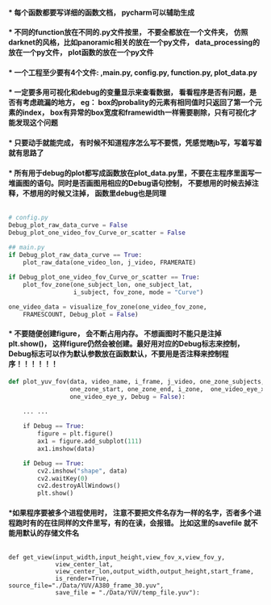 #### * 每个函数都要写详细的函数文档， pycharm可以辅助生成

#### * 不同的function放在不同的.py文件按里， 不要全都放在一个文件夹， 仿照darknet的风格，比如panoramic相关的放在一个py文件， data_processing的放在一个py文件， plot函数的放在一个py文件

#### * 一个工程至少要有4个文件: ,main.py, config.py, function.py, plot_data.py

#### * 一定要多用可视化和debug的变量显示来查看数据， 看看程序是否有问题，是否有考虑疏漏的地方， eg： box的probality的元素有相同值时只返回了第一个元素的index， box有异常的box宽度和framewidth一样需要剔除，只有可视化才能发现这个问题


#### * 只要动手就能完成， 有时候不知道程序怎么写不要慌，凭感觉瞎jb写，写着写着就有思路了

#### * 所有用于debug的plot都写成函数放在plot_data.py里，不要在主程序里面写一堆画图的语句。同时是否画图用相应的Debug语句控制， 不要想用的时候去掉注释，不想用的时候又注掉， 函数里debug也是同理
```python

# config.py
Debug_plot_raw_data_curve = False
Debug_plot_one_video_fov_Curve_or_scatter = False

## main.py
if Debug_plot_raw_data_curve == True:
    plot_raw_data(one_video_lon, j_video, FRAMERATE)
    
if Debug_plot_one_video_fov_Curve_or_scatter == True:
    plot_fov_zone(one_subject_lon, one_subject_lat,
                  i_subject, fov_zone, mode = "Curve")

one_video_data = visualize_fov_zone(one_video_fov_zone,
    FRAMESCOUNT, Debug_plot = False)

```

#### * 不要随便创建figure， 会不断占用内存。 不想画图时不能只是注掉plt.show()， 这样figure仍然会被创建。最好用对应的Debug标志来控制， Debug标志可以作为默认参数放在函数默认，不要用是否注释来控制程序！！！！！！
``` python
def plot_yuv_fov(data, video_name, i_frame, j_video, one_zone_subjects,
                 one_zone_start, one_zone_end, i_zone,  one_video_eye_x,
                 one_video_eye_y, Debug = False):

    ... ... 
    
    if Debug == True:
        figure = plt.figure()
        ax1 = figure.add_subplot(111)
        ax1.imshow(data)

    if Debug == True:
        cv2.imshow("shape", data)
        cv2.waitKey(0)
        cv2.destroyAllWindows()
        plt.show()    
```

#### *如果程序要被多个进程使用时， 注意不要把文件名存为一样的名字，否者多个进程跑时有的在往同样的文件里写，有的在读，会报错。 比如这里的savefile 就不能用默认的存储文件名
```

def get_view(input_width,input_height,view_fov_x,view_fov_y,
             view_center_lat,
             view_center_lon,output_width,output_height,start_frame,
             is_render=True, source_file="./Data/YUV/A380_frame_30.yuv",
             save_file = "./Data/YUV/temp_file.yuv"):
```
